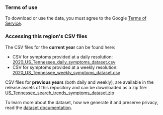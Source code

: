 ### Terms of use
To download or use the data, you must agree to the Google [Terms of Service](https://policies.google.com/terms).

### Accessing this region's CSV files
The CSV files for the **current year** can be found here:
- CSV for symptoms provided at a daily resolution: [2020_US_Tennessee_daily_symptoms_dataset.csv](2020_US_Tennessee_daily_symptoms_dataset.csv)
- CSV for symptoms provided at a weekly resolution: [2020_US_Tennessee_weekly_symptoms_dataset.csv](2020_US_Tennessee_weekly_symptoms_dataset.csv)

CSV files for **previous years** (both daily and weekly), are available in the release assets of this repository and can be downloaded as a zip file: [US_Tennessee_search_trends_symptoms_dataset.zip](https://github.com/google-research/open-covid-19-data/releases/download/v0.0.2/US_Tennessee_search_trends_symptoms_dataset.zip)

To learn more about the dataset, how we generate it and preserve privacy, read the [dataset documentation](../../../../README.md).
